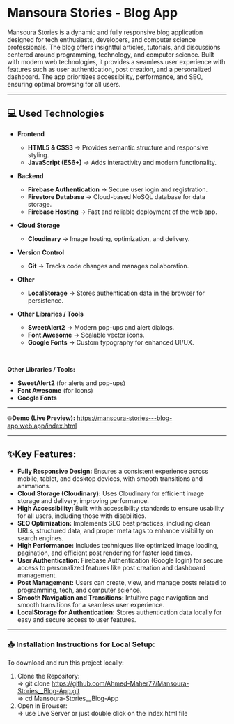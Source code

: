 # Mansoura Stories - Blog App
Mansoura Stories is a dynamic and fully responsive blog application designed for tech enthusiasts, developers, and computer science professionals. The blog offers insightful articles, tutorials, and discussions centered around programming, technology, and computer science. Built with modern web technologies, it provides a seamless user experience with features such as user authentication, post creation, and a personalized dashboard. The app prioritizes accessibility, performance, and SEO, ensuring optimal browsing for all users.


<hr/>

## 💻 Used Technologies  

- **Frontend**  
  - **HTML5 & CSS3** → Provides semantic structure and responsive styling.  
  - **JavaScript (ES6+)** → Adds interactivity and modern functionality.  

- **Backend**  
  - **Firebase Authentication** → Secure user login and registration.  
  - **Firestore Database** → Cloud-based NoSQL database for data storage.  
  - **Firebase Hosting** → Fast and reliable deployment of the web app.  

- **Cloud Storage**  
  - **Cloudinary** → Image hosting, optimization, and delivery.  

- **Version Control**  
  - **Git** → Tracks code changes and manages collaboration.  

- **Other**  
  - **LocalStorage** → Stores authentication data in the browser for persistence.  

- **Other Libraries / Tools**  
  - **SweetAlert2** → Modern pop-ups and alert dialogs.  
  - **Font Awesome** → Scalable vector icons.  
  - **Google Fonts** → Custom typography for enhanced UI/UX.  

<br/>

**Other Libraries / Tools:** <br>
- <strong>SweetAlert2</strong> (for alerts and pop-ups)
- <strong>Font Awesome</strong> (for Icons)
- <strong>Google Fonts</strong>

<hr/>

🌐**Demo (Live Preview):** <a href="https://mansoura-stories---blog-app.web.app/index.html" target="_blank">https://mansoura-stories---blog-app.web.app/index.html</a> 

<hr/>

## ✨Key Features:
- <strong>Fully Responsive Design:</strong> Ensures a consistent experience across mobile, tablet, and desktop devices, with smooth transitions and animations.
- <strong>Cloud Storage (Cloudinary):</strong> Uses Cloudinary for efficient image storage and delivery, improving performance.
- <strong>High Accessibility:</strong> Built with accessibility standards to ensure usability for all users, including those with disabilities.
- <strong>SEO Optimization:</strong> Implements SEO best practices, including clean URLs, structured data, and proper meta tags to enhance visibility on search engines.
- <strong>High Performance:</strong> Includes techniques like optimized image loading, pagination, and efficient post rendering for faster load times.
- <strong>User Authentication:</strong> Firebase Authentication (Google login) for secure access to personalized features like post creation and dashboard management.
- <strong>Post Management:</strong> Users can create, view, and manage posts related to programming, tech, and computer science.
- <strong>Smooth Navigation and Transitions:</strong> Intuitive page navigation and smooth transitions for a seamless user experience.
- <strong>LocalStorage for Authentication:</strong> Stores authentication data locally for easy and secure access to user features.

<hr>

### 📥 Installation Instructions for Local Setup:
To download and run this project locally:
1. Clone the Repository: <br/>
=> git clone https://github.com/Ahmed-Maher77/Mansoura-Stories__Blog-App.git <br/>
=> cd Mansoura-Stories__Blog-App
2. Open in Browser: <br/>
=> use Live Server or just double click on the index.html file
